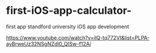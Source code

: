 # first-iOS-app-calculator-
first app standford university iOS app development

https://www.youtube.com/watch?v=ilQ-tq772VI&list=PLPA-ayBrweUz32NSgNZdl0_QISw-f12Ai
